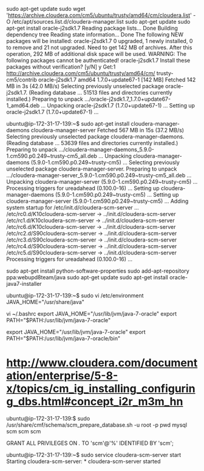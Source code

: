 
sudo apt-get update
sudo wget 'https://archive.cloudera.com/cm5/ubuntu/trusty/amd64/cm/cloudera.list' -O /etc/apt/sources.list.d/cloudera-manager.list
sudo apt-get update
sudo apt-get install oracle-j2sdk1.7
Reading package lists... Done
Building dependency tree
Reading state information... Done
The following NEW packages will be installed:
  oracle-j2sdk1.7
0 upgraded, 1 newly installed, 0 to remove and 21 not upgraded.
Need to get 142 MB of archives.
After this operation, 292 MB of additional disk space will be used.
WARNING: The following packages cannot be authenticated!
  oracle-j2sdk1.7
Install these packages without verification? [y/N] y
Get:1 http://archive.cloudera.com/cm5/ubuntu/trusty/amd64/cm/ trusty-cm5/contrib oracle-j2sdk1.7 amd64 1.7.0+update67-1 [142 MB]
Fetched 142 MB in 3s (42.0 MB/s)
Selecting previously unselected package oracle-j2sdk1.7.
(Reading database ... 51513 files and directories currently installed.)
Preparing to unpack .../oracle-j2sdk1.7_1.7.0+update67-1_amd64.deb ...
Unpacking oracle-j2sdk1.7 (1.7.0+update67-1) ...
Setting up oracle-j2sdk1.7 (1.7.0+update67-1) ...

ubuntu@ip-172-31-17-139:~$ sudo apt-get install cloudera-manager-daemons cloudera-manager-server
Fetched 567 MB in 15s (37.2 MB/s)
Selecting previously unselected package cloudera-manager-daemons.
(Reading database ... 53639 files and directories currently installed.)
Preparing to unpack .../cloudera-manager-daemons_5.9.0-1.cm590.p0.249~trusty-cm5_all.deb ...
Unpacking cloudera-manager-daemons (5.9.0-1.cm590.p0.249~trusty-cm5) ...
Selecting previously unselected package cloudera-manager-server.
Preparing to unpack .../cloudera-manager-server_5.9.0-1.cm590.p0.249~trusty-cm5_all.deb ...
Unpacking cloudera-manager-server (5.9.0-1.cm590.p0.249~trusty-cm5) ...
Processing triggers for ureadahead (0.100.0-16) ...
Setting up cloudera-manager-daemons (5.9.0-1.cm590.p0.249~trusty-cm5) ...
Setting up cloudera-manager-server (5.9.0-1.cm590.p0.249~trusty-cm5) ...
 Adding system startup for /etc/init.d/cloudera-scm-server ...
   /etc/rc0.d/K10cloudera-scm-server -> ../init.d/cloudera-scm-server
   /etc/rc1.d/K10cloudera-scm-server -> ../init.d/cloudera-scm-server
   /etc/rc6.d/K10cloudera-scm-server -> ../init.d/cloudera-scm-server
   /etc/rc2.d/S90cloudera-scm-server -> ../init.d/cloudera-scm-server
   /etc/rc3.d/S90cloudera-scm-server -> ../init.d/cloudera-scm-server
   /etc/rc4.d/S90cloudera-scm-server -> ../init.d/cloudera-scm-server
   /etc/rc5.d/S90cloudera-scm-server -> ../init.d/cloudera-scm-server
Processing triggers for ureadahead (0.100.0-16) ...

sudo apt-get install python-software-properties
sudo add-apt-repository ppa:webupd8team/java
sudo apt-get update
sudo apt-get install oracle-java7-installer

ubuntu@ip-172-31-17-139:~$ sudo vi /etc/environment
JAVA_HOME="/usr/share/java"

vi ~/.bashrc
export JAVA_HOME="/usr/lib/jvm/java-7-oracle"
export PATH="$PATH:/usr/lib/jvm/java-7-oracle"


export JAVA_HOME="/usr/lib/jvm/java-7-oracle"
export PATH="$PATH:/usr/lib/jvm/java-7-oracle/bin"


# http://www.cloudera.com/documentation/enterprise/5-8-x/topics/cm_ig_installing_configuring_dbs.html#concept_i2r_m3m_hn
ubuntu@ip-172-31-17-139:$ sudo /usr/share/cmf/schema/scm_prepare_database.sh -u root -p pwd mysql scm scm scm

GRANT ALL PRIVILEGES ON *.* TO 'scm'@'%' IDENTIFIED BY 'scm';

ubuntu@ip-172-31-17-139:~$ sudo service cloudera-scm-server start
Starting cloudera-scm-server:  * cloudera-scm-server started


